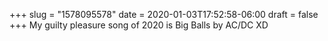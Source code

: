 +++
slug = "1578095578"
date = 2020-01-03T17:52:58-06:00
draft = false
+++
My guilty pleasure song of 2020 is Big Balls by AC/DC XD